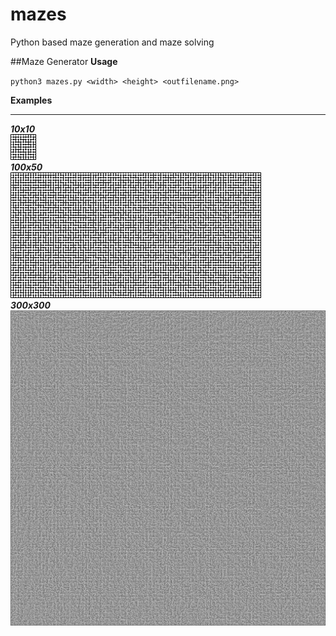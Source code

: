 # mazes
Python based maze generation and maze solving

##Maze Generator
**Usage**
  
`python3 mazes.py <width> <height> <outfilename.png>`

**Examples**
___
**_10x10_**<br>
![alt text](https://github.com/eddiebergman/mazes/blob/master/maze_examples/10x10.png?raw=true "10x10 maze generated")
<br>
**_100x50_**<br>
![alt text](https://github.com/eddiebergman/mazes/blob/master/maze_examples/100x50.png?raw=true "100x50 maze generated")
<br>
**_300x300_**<br>
![alt text](https://github.com/eddiebergman/mazes/blob/master/maze_examples/300x300.png?raw=true "300x300 maze generated")
<br>

